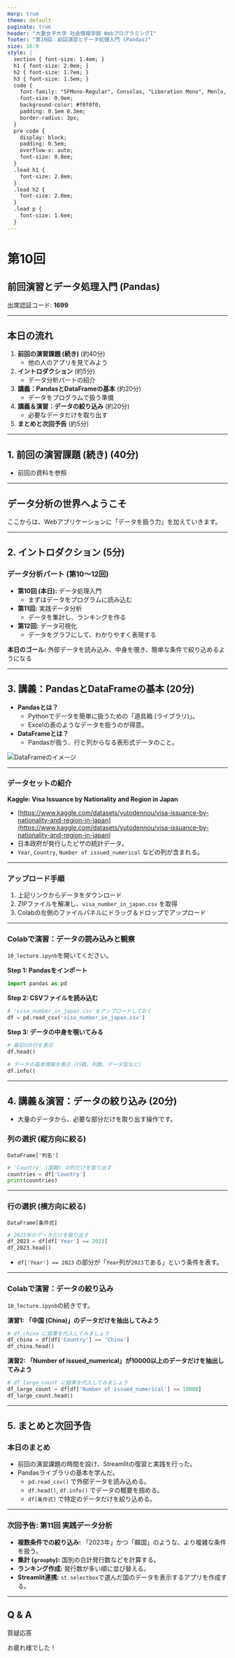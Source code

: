 ```yaml
---
marp: true
theme: default
paginate: true
header: "大妻女子大学 社会情報学部 WebプログラミングI"
footer: "第10回：前回演習とデータ処理入門 (Pandas)"
size: 16:9
style: |
  section { font-size: 1.4em; }
  h1 { font-size: 2.0em; }
  h2 { font-size: 1.7em; }
  h3 { font-size: 1.5em; }
  code {
    font-family: "SFMono-Regular", Consolas, "Liberation Mono", Menlo, Courier, monospace;
    font-size: 0.9em;
    background-color: #f0f0f0;
    padding: 0.1em 0.3em;
    border-radius: 3px;
  }
  pre code {
    display: block;
    padding: 0.5em;
    overflow-x: auto;
    font-size: 0.8em;
  }
  .lead h1 {
    font-size: 2.8em;
  }
  .lead h2 {
    font-size: 2.0em;
  }
  .lead p {
    font-size: 1.6em;
  }
---
```


<!-- _class: lead -->

# 第10回
## 前回演習とデータ処理入門 (Pandas)

出席認証コード: **1699**

---

## 本日の流れ

1.  **前回の演習課題 (続き)** (約40分)
    - 他の人のアプリを見てみよう
2.  **イントロダクション** (約5分)
    - データ分析パートの紹介
3.  **講義：PandasとDataFrameの基本** (約20分)
    - データをプログラムで扱う準備
4.  **講義＆演習：データの絞り込み** (約20分)
    - 必要なデータだけを取り出す
5.  **まとめと次回予告** (約5分)

---

## 1. 前回の演習課題 (続き) (40分)
- 前回の資料を参照

---

<!-- _class: lead -->

## データ分析の世界へようこそ

ここからは、Webアプリケーションに「データを扱う力」を加えていきます。

---

## 2. イントロダクション (5分)

### データ分析パート (第10〜12回)
- **第10回 (本日):** データ処理入門
  - まずはデータをプログラムに読み込む
- **第11回:** 実践データ分析
  - データを集計し、ランキングを作る
- **第12回:** データ可視化
  - データをグラフにして、わかりやすく表現する

**本日のゴール:**
外部データを読み込み、中身を覗き、簡単な条件で絞り込めるようになる

---

## 3. 講義：PandasとDataFrameの基本 (20分)

- **Pandasとは？**
  - Pythonでデータを簡単に扱うための「道具箱 (ライブラリ)」。
  - Excelの表のようなデータを扱うのが得意。
- **DataFrameとは？**
  - Pandasが扱う、行と列からなる表形式データのこと。

![DataFrameのイメージ](https://pandas.pydata.org/docs/_images/01_table_dataframe.svg)

---

### データセットの紹介

**Kaggle: Visa Issuance by Nationality and Region in Japan**
- [https://www.kaggle.com/datasets/yutodennou/visa-issuance-by-nationality-and-region-in-japan](https://www.kaggle.com/datasets/yutodennou/visa-issuance-by-nationality-and-region-in-japan)
- 日本政府が発行したビザの統計データ。
- `Year`, `Country`, `Number of issued_numerical` などの列が含まれる。

---

### アップロード手順
1. 上記リンクからデータをダウンロード
2. ZIPファイルを解凍し、`visa_number_in_japan.csv` を取得
3. Colabの左側のファイルパネルにドラッグ＆ドロップでアップロード

---

### Colabで演習：データの読み込みと観察
`10_lecture.ipynb`を開いてください。

**Step 1: Pandasをインポート**
```python
import pandas as pd
```

**Step 2: CSVファイルを読み込む**
```python
# 'visa_number_in_japan.csv'をアップロードしておく
df = pd.read_csv('visa_number_in_japan.csv')
```

**Step 3: データの中身を覗いてみる**
```python
# 最初の5行を表示
df.head()

# データの基本情報を表示（行数、列数、データ型など）
df.info()
```

---

## 4. 講義＆演習：データの絞り込み (20分)

- 大量のデータから、必要な部分だけを取り出す操作です。

### 列の選択 (縦方向に絞る)
`DataFrame['列名']`
```python
# 'Country' (国籍) の列だけを取り出す
countries = df['Country']
print(countries)
```

---

### 行の選択 (横方向に絞る)
`DataFrame[条件式]`
```python
# 2023年のデータだけを取り出す
df_2023 = df[df['Year'] == 2023]
df_2023.head()
```
- `df['Year'] == 2023` の部分が「`Year`列が`2023`である」という条件を表す。

---

### Colabで演習：データの絞り込み
`10_lecture.ipynb`の続きです。

**演習1: 「中国 (China)」のデータだけを抽出してみよう**
```python
# df_china に結果を代入してみましょう
df_china = df[df['Country'] == 'China']
df_china.head()
```

**演習2: 「Number of issued_numerical」が10000以上のデータだけを抽出してみよう**
```python
# df_large_count に結果を代入してみましょう
df_large_count = df[df['Number of issued_numerical'] >= 10000]
df_large_count.head()
```

---

## 5. まとめと次回予告

### 本日のまとめ
- 前回の演習課題の時間を設け、Streamlitの復習と実践を行った。
- Pandasライブラリの基本を学んだ。
  - `pd.read_csv()` で外部データを読み込める。
  - `df.head()`, `df.info()` でデータの概要を掴める。
  - `df[条件式]` で特定のデータだけを絞り込める。

---

### 次回予告: 第11回 実践データ分析
- **複数条件での絞り込み:** 「2023年」かつ「韓国」のような、より複雑な条件を扱う。
- **集計 (`groupby`):** 国別の合計発行数などを計算する。
- **ランキング作成:** 発行数が多い順に並び替える。
- **Streamlit連携:** `st.selectbox`で選んだ国のデータを表示するアプリを作成する。

---

<!-- _class: lead -->

## Q & A

質疑応答

お疲れ様でした！ 